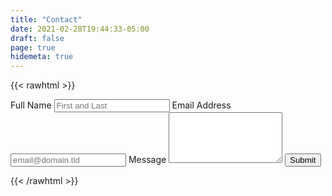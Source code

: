 ```yaml
---
title: "Contact"
date: 2021-02-28T19:44:33-05:00
draft: false
page: true
hidemeta: true
---
```


{{< rawhtml >}}
<form id="fs-frm" name="simple-contact-form" accept-charset="utf-8" action="https://formspree.io/f/meqnkekz" method="post">
    <label for="full-name">Full Name</label>
    <input type="text" name="name" id="full-name" placeholder="First and Last" required="">
    <label for="email-address">Email Address</label>
    <input type="email" name="_replyto" id="email-address" placeholder="email@domain.tld" required="">
    <label for="message">Message</label>
    <textarea rows="5" name="message" id="message" placeholder="" required=""></textarea>
    <input type="hidden" name="_subject" id="email-subject" value="Contact Form Submission">
  <input type="submit" value="Submit">
</form>
{{< /rawhtml >}}